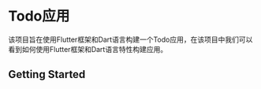 # Todo应用
该项目旨在使用Flutter框架和Dart语言构建一个Todo应用，在该项目中我们可以看到如何使用Flutter框架和Dart语言特性构建应用。

## Getting Started


